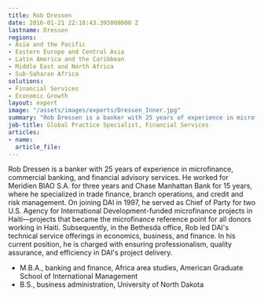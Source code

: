 ```yaml
---
title: Rob Dressen
date: 2016-01-21 22:18:43.395000000 Z
lastname: Dressen
regions:
- Asia and the Pacific
- Eastern Europe and Central Asia
- Latin America and the Caribbean
- Middle East and North Africa
- Sub-Saharan Africa
solutions:
- Financial Services
- Economic Growth
layout: expert
image: "/assets/images/experts/Dressen_Inner.jpg"
summary: "Rob Dressen is a banker with 25 years of experience in microfinance, commercial banking, and financial advisory services. He worked for Meridien BIAO S.A. for three years and Chase Manhattan Bank for 15 years, where he specialized in trade finance, branch operations, and credit and risk management."
job-title: Global Practice Specialist, Financial Services
articles:
- name:
  article_file:
---
```

Rob Dressen is a banker with 25 years of experience in microfinance, commercial banking, and financial advisory services. He worked for Meridien BIAO S.A. for three years and Chase Manhattan Bank for 15 years, where he specialized in trade finance, branch operations, and credit and risk management. On joining DAI in 1997, he served as Chief of Party for two U.S. Agency for International Development-funded microfinance projects in Haiti—projects that became the microfinance reference point for all donors working in Haiti. Subsequently, in the Bethesda office, Rob led DAI's technical service offerings in economics, business, and finance. In his current position, he is charged with ensuring professionalism, quality assurance, and efficiency in DAI's project delivery.

* M.B.A., banking and finance, Africa area studies, American Graduate School of International Management
* B.S., business administration, University of North Dakota

